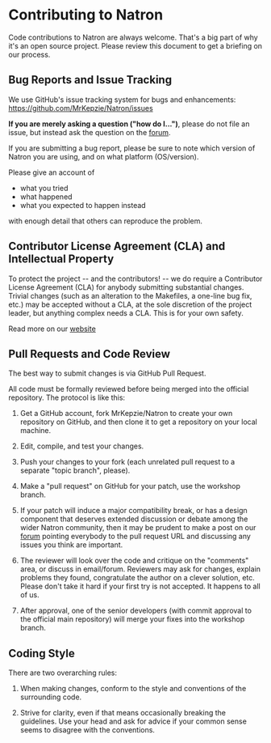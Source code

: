 Contributing to Natron
======================

Code contributions to Natron are always welcome. That's a big part of
why it's an open source project. Please review this document to get a
briefing on our process.


Bug Reports and Issue Tracking
------------------------------

We use GitHub's issue tracking system for bugs and enhancements:
https://github.com/MrKepzie/Natron/issues

**If you are merely asking a question ("how do I...")**, please do not file an
issue, but instead ask the question on the [forum](http://forum.natron.fr).

If you are submitting a bug report, please be sure to note which version of
Natron you are using, and on what platform (OS/version).

Please give an account of

* what you tried
* what happened
* what you expected to happen instead

with enough detail that others can reproduce the problem.


Contributor License Agreement (CLA) and Intellectual Property
-------------------------------------------------------------

To protect the project -- and the contributors! -- we do require a
Contributor License Agreement (CLA) for anybody submitting substantial
changes. Trivial changes (such as an alteration to the Makefiles, a one-line
bug fix, etc.) may be accepted without a CLA, at the sole discretion of the
project leader, but anything complex needs a CLA. This is for your own
safety.

Read more on our [website](http://natron.fr/cla)


Pull Requests and Code Review
-----------------------------

The best way to submit changes is via GitHub Pull Request.

All code must be formally reviewed before being merged into the official repository. The protocol is like this:

1. Get a GitHub account, fork MrKepzie/Natron to create your own repository on GitHub, and then clone it to get a repository on your local machine.

2. Edit, compile, and test your changes.

3. Push your changes to your fork (each unrelated pull request to a separate
"topic branch", please).

4. Make a "pull request" on GitHub for your patch, use the workshop branch.

5. If your patch will induce a major compatibility break, or has a design
component that deserves extended discussion or debate among the wider Natron
community, then it may be prudent to make a post on our [forum](http://forum.natron.fr) pointing everybody to
the pull request URL and discussing any issues you think are important.

6. The reviewer will look over the code and critique on the "comments" area,
or discuss in email/forum. Reviewers may ask for changes, explain problems they
found, congratulate the author on a clever solution, etc. Please don't take it hard if your
first try is not accepted. It happens to all of us.

7. After approval, one of the senior developers (with commit approval to the official main repository) will merge your fixes into the workshop branch.


Coding Style
------------

There are two overarching rules:

1. When making changes, conform to the style and conventions of the surrounding code.

2. Strive for clarity, even if that means occasionally breaking the
guidelines. Use your head and ask for advice if your common sense seems to
disagree with the conventions.

